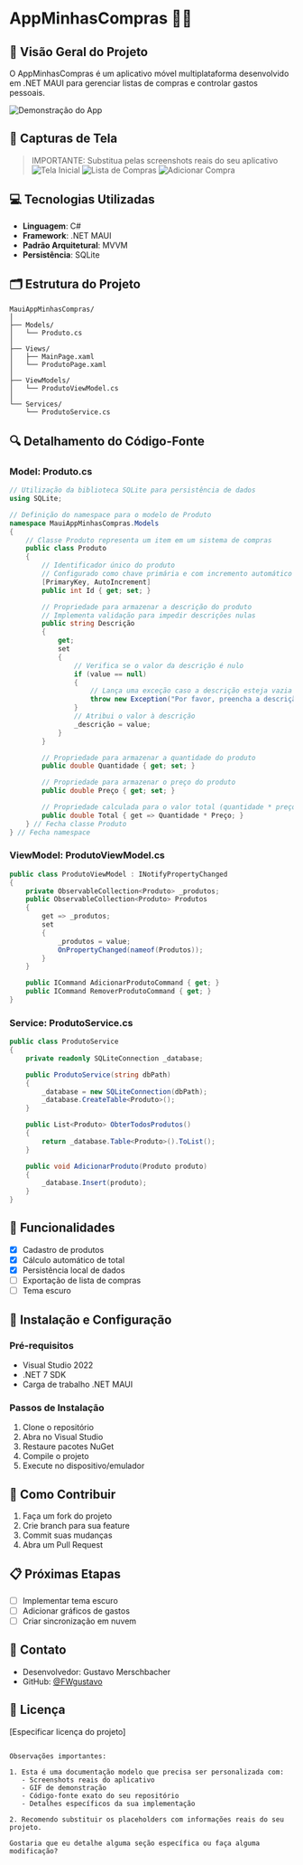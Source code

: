 # AppMinhasCompras 🛒📱

## 📌 Visão Geral do Projeto

O AppMinhasCompras é um aplicativo móvel multiplataforma desenvolvido em .NET MAUI para gerenciar listas de compras e controlar gastos pessoais.



![Demonstração do App](https://i.gifer.com/X5NZ.gif)

## 📸 Capturas de Tela

> IMPORTANTE: Substitua pelas screenshots reais do seu aplicativo
![Tela Inicial](D:\Users\231024\Documents\telainicial)
![Lista de Compras](/caminho/para/lista-compras.png)
![Adicionar Compra](/caminho/para/adicionar-compra.png)

## 💻 Tecnologias Utilizadas

- **Linguagem**: C#
- **Framework**: .NET MAUI
- **Padrão Arquitetural**: MVVM
- **Persistência**: SQLite

## 🗂️ Estrutura do Projeto

```
MauiAppMinhasCompras/
│
├── Models/
│   └── Produto.cs
│
├── Views/
│   ├── MainPage.xaml
│   └── ProdutoPage.xaml
│
├── ViewModels/
│   └── ProdutoViewModel.cs
│
└── Services/
    └── ProdutoService.cs
```

## 🔍 Detalhamento do Código-Fonte

### Model: Produto.cs
```csharp
// Utilização da biblioteca SQLite para persistência de dados
using SQLite;

// Definição do namespace para o modelo de Produto
namespace MauiAppMinhasCompras.Models
{
    // Classe Produto representa um item em um sistema de compras
    public class Produto 
    {
        // Identificador único do produto
        // Configurado como chave primária e com incremento automático
        [PrimaryKey, AutoIncrement]
        public int Id { get; set; }

        // Propriedade para armazenar a descrição do produto
        // Implementa validação para impedir descrições nulas
        public string Descrição 
        { 
            get; 
            set 
            {
                // Verifica se o valor da descrição é nulo
                if (value == null)
                {
                    // Lança uma exceção caso a descrição esteja vazia
                    throw new Exception("Por favor, preencha a descrição");
                }
                // Atribui o valor à descrição
                _descrição = value;
            } 
        }

        // Propriedade para armazenar a quantidade do produto
        public double Quantidade { get; set; }

        // Propriedade para armazenar o preço do produto
        public double Preço { get; set; }

        // Propriedade calculada para o valor total (quantidade * preço)
        public double Total { get => Quantidade * Preço; }
    } // Fecha classe Produto
} // Fecha namespace
```

### ViewModel: ProdutoViewModel.cs
```csharp
public class ProdutoViewModel : INotifyPropertyChanged
{
    private ObservableCollection<Produto> _produtos;
    public ObservableCollection<Produto> Produtos 
    {
        get => _produtos;
        set 
        {
            _produtos = value;
            OnPropertyChanged(nameof(Produtos));
        }
    }

    public ICommand AdicionarProdutoCommand { get; }
    public ICommand RemoverProdutoCommand { get; }
}
```

### Service: ProdutoService.cs
```csharp
public class ProdutoService
{
    private readonly SQLiteConnection _database;

    public ProdutoService(string dbPath)
    {
        _database = new SQLiteConnection(dbPath);
        _database.CreateTable<Produto>();
    }

    public List<Produto> ObterTodosProdutos()
    {
        return _database.Table<Produto>().ToList();
    }

    public void AdicionarProduto(Produto produto)
    {
        _database.Insert(produto);
    }
}
```

## 🚀 Funcionalidades

- [x] Cadastro de produtos
- [x] Cálculo automático de total
- [x] Persistência local de dados
- [ ] Exportação de lista de compras
- [ ] Tema escuro

## 🔧 Instalação e Configuração

### Pré-requisitos
- Visual Studio 2022
- .NET 7 SDK
- Carga de trabalho .NET MAUI

### Passos de Instalação
1. Clone o repositório
2. Abra no Visual Studio
3. Restaure pacotes NuGet
4. Compile o projeto
5. Execute no dispositivo/emulador

## 🤝 Como Contribuir

1. Faça um fork do projeto
2. Crie branch para sua feature
3. Commit suas mudanças
4. Abra um Pull Request

## 📋 Próximas Etapas

- [ ] Implementar tema escuro
- [ ] Adicionar gráficos de gastos
- [ ] Criar sincronização em nuvem

## 👥 Contato

- Desenvolvedor: Gustavo Merschbacher
- GitHub: [@FWgustavo](https://github.com/FWgustavo)

## 📄 Licença

[Especificar licença do projeto]
```

Observações importantes:

1. Esta é uma documentação modelo que precisa ser personalizada com:
   - Screenshots reais do aplicativo
   - GIF de demonstração
   - Código-fonte exato do seu repositório
   - Detalhes específicos da sua implementação

2. Recomendo substituir os placeholders com informações reais do seu projeto.

Gostaria que eu detalhe alguma seção específica ou faça alguma modificação?
